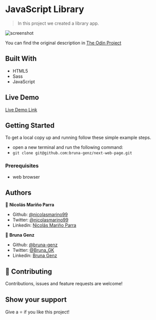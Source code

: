# JavaScript Library

> In this project we created a library app.

![screenshot]()

You can find the original description in [The Odin Project](https://www.theodinproject.com/courses/javascript/lessons/library)

## Built With

- HTML5 
- Sass
- JavaScript

## Live Demo

[Live Demo Link]()


## Getting Started

To get a local copy up and running follow these simple example steps.
- open a new terminal and run the following command:
- `git clone git@github.com:bruna-genz/next-web-page.git`

### Prerequisites
- web browser

## Authors

:man: **Nicolás Mariño Parra**

- Github: [@nicolasmarino99](https://github.com/nicolasmarino99)
- Twitter: [@nicolasmarino99](https://twitter.com/nicolasmarino99)
- Linkedin: [Nicolás Mariño Parra](https://www.linkedin.com/in/nicol%C3%A1s-mari%C3%B1o-parra-45a707177/)

:woman: **Bruna Genz**

- Github: [@bruna-genz](https://github.com/bruna-genz)
- Twitter: [@Bruna_GK](https://twitter.com/Bruna_GK)
- Linkedin: [Bruna Genz](https://www.linkedin.com/in/brunagenz/)

## 🤝 Contributing

Contributions, issues and feature requests are welcome!

## Show your support

Give a ⭐️ if you like this project!
